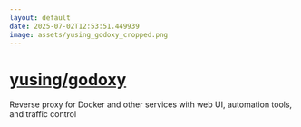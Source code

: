 ```yaml
---
layout: default
date: 2025-07-02T12:53:51.449939
image: assets/yusing_godoxy_cropped.png
---
```


# [yusing/godoxy](https://github.com/yusing/godoxy)

Reverse proxy for Docker and other services with web UI, automation tools, and traffic control
